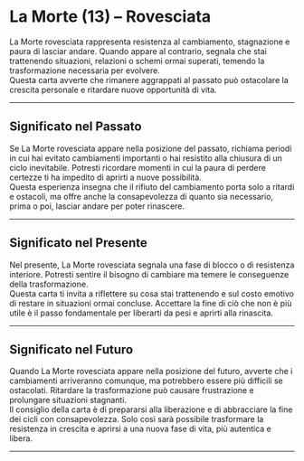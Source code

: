 # La Morte (13) – Rovesciata

La Morte rovesciata rappresenta resistenza al cambiamento, stagnazione e paura di lasciar andare. Quando appare al contrario, segnala che stai trattenendo situazioni, relazioni o schemi ormai superati, temendo la trasformazione necessaria per evolvere.  
Questa carta avverte che rimanere aggrappati al passato può ostacolare la crescita personale e ritardare nuove opportunità di vita.

---

## Significato nel Passato  
Se La Morte rovesciata appare nella posizione del passato, richiama periodi in cui hai evitato cambiamenti importanti o hai resistito alla chiusura di un ciclo inevitabile. Potresti ricordare momenti in cui la paura di perdere certezze ti ha impedito di aprirti a nuove possibilità.  
Questa esperienza insegna che il rifiuto del cambiamento porta solo a ritardi e ostacoli, ma offre anche la consapevolezza di quanto sia necessario, prima o poi, lasciar andare per poter rinascere.

---

## Significato nel Presente  
Nel presente, La Morte rovesciata segnala una fase di blocco o di resistenza interiore. Potresti sentire il bisogno di cambiare ma temere le conseguenze della trasformazione.  
Questa carta ti invita a riflettere su cosa stai trattenendo e sul costo emotivo di restare in situazioni ormai concluse. Accettare la fine di ciò che non è più utile è il passo fondamentale per liberarti da pesi e aprirti alla rinascita.

---

## Significato nel Futuro  
Quando La Morte rovesciata appare nella posizione del futuro, avverte che i cambiamenti arriveranno comunque, ma potrebbero essere più difficili se ostacolati. Ritardare la trasformazione può causare frustrazione e prolungare situazioni stagnanti.  
Il consiglio della carta è di prepararsi alla liberazione e di abbracciare la fine dei cicli con consapevolezza. Solo così sarà possibile trasformare la resistenza in crescita e aprirsi a una nuova fase di vita, più autentica e libera.

---
